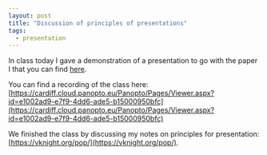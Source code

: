 ```yaml
---
layout: post
title: "Discussion of principles of presentations"
tags:
  - presentation
---
```


In class today I gave a demonstration of a presentation to go with the paper I
that you can find [here]({{site.baseurl}}/assets/examples/not-reproducing-axelrods-first-tournament/paper/main.pdf).

You can find a recording of the class here: [https://cardiff.cloud.panopto.eu/Panopto/Pages/Viewer.aspx?id=e1002ad9-e7f9-4dd6-ade5-b15000950bfc](https://cardiff.cloud.panopto.eu/Panopto/Pages/Viewer.aspx?id=e1002ad9-e7f9-4dd6-ade5-b15000950bfc)

We finished the class by discussing my notes on principles for presentation: [https://vknight.org/pop/](https://vknight.org/pop/).
